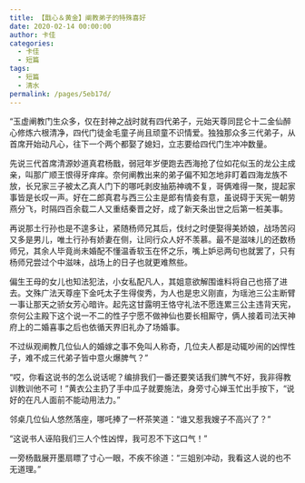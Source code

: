 ```yaml
---
title: 【戬心＆黄金】阐教弟子的特殊喜好
date: 2020-02-14 00:00:00
author: 卡佳
categories: 
  - 卡佳
  - 短篇
tags: 
  - 短篇
  - 清水
permalink: /pages/5eb17d/
---
```


“玉虚阐教门生众多，仅在封神之战时就有四代弟子，元始天尊同昆仑十二金仙醉心修炼六根清净，四代门徒金毛童子尚且顽童不识情爱。独独那众多三代弟子，从首席开始动凡心，往下一个两个都娶了媳妇，立志要给四代门生冲冲数量。

<!-- more -->

先说三代首席清源妙道真君杨戬，弱冠年岁便跑去西海抢了位如花似玉的龙公主成亲，叫那广顺王恨得牙痒痒。奈何阐教出来的弟子偏不知怎地非盯着四海龙族不放，长兄家三子被太乙真人门下的哪吒剥皮抽筋神魂不复，哥俩难得一聚，提起家事皆是长叹一声。好在二郎真君与西三公主是郎有情妾有意，虽说碍于天宪一朝劳燕分飞，时隔四百余载二人又重结秦晋之好，成了新天条出世之后第一桩美事。

再说那土行孙也是不遑多让，紧随杨师兄其后，伐纣之时便娶得美娇娘，战场苦闷又多是男儿，唯土行孙有娇妻在侧，让同行众人好不羡慕。最不是滋味儿的还数杨师兄，其余人毕竟尚未婚配不懂温香软玉在怀之乐，嘴上妒忌两句也就罢了，只有杨师兄尝过个中滋味，战场上的日子也就更难熬些。

偏生王母的女儿也知法犯法，小女私配凡人，其姐意欲解围谁料将自己也搭了进去。文殊广法天尊座下金吒太子生得俊秀，为人也是忠义刚直，为瑶池三公主断臂一事让那天之骄女芳心暗许。起先这甘露明王恪守礼法不愿连累三公主违背天宪，奈何公主殿下这个说一不二的性子宁愿不做神仙也要长相厮守，俩人接着司法天神府上的二婚喜事之后也依循天界旧礼办了场婚事。

不过纵观阐教几位仙人的婚嫁之事不免叫人称奇，几位夫人都是动辄吵闹的凶悍性子，难不成三代弟子皆中意火爆脾气？”

“哎，你看这说书的怎么说话呢？编排我们一番还要笑话我们脾气不好，我非得教训教训他不可！”黄衣公主扔了手中瓜子就要施法，身旁寸心婵玉忙出手按下，“说好的在凡人面前不能动用法力。”

邻桌几位仙人悠然落座，哪吒捧了一杯茶笑道：“谁又惹我嫂子不高兴了？”

“这说书人诬陷我们三人个性凶悍，我可忍不下这口气！”

一旁杨戬展开墨扇瞟了寸心一眼，不疾不徐道：“三姐别冲动，我看这人说的也不无道理。”​​​​
